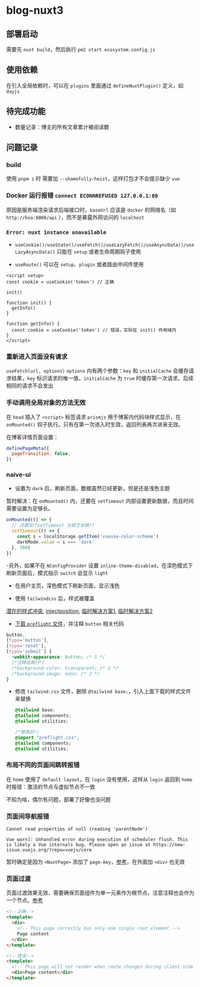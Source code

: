 # blog-nuxt3

## 部署启动

需要先 `nuxt build`，然后执行 `pm2 start ecosystem.config.js`

## 使用依赖

在引入全局依赖时，可以在 `plugins` 里面通过 `defineNuxtPlugin()` 定义，如 `dayjs`

## 待完成功能

- 数量记录：博主的所有文章累计被阅读数

## 问题记录

### build

使用 `pnpm i` 时 需要加 `--shamefully-hoist`，这样打包才不会提示缺少 `vue`

### Docker 运行报错 `connect ECONNREFUSED 127.0.0.1:80`

原因是服务端渲染请求后端接口时，`baseUrl` 应该是 `docker` 的网络名（如 `http://koa:8000/api` ），而不是暴露外网访问的 `localhost`

### `Error: nuxt instance unavailable`

- `useCookie()/useState()/useFetch()/useLazyFetch()/useAsyncData()/useLazyAsyncData()` 只能在 `setup` 或者生命周期钩子使用

- `useRoute()` 可以在 `setup`、`plugin` 或者路由中间件使用

```vue
<script setup>
const cookie = useCookie('token') // 正确

init()

function init() {
  getInfo()
}

function getInfo() {
  const cookie = useCookie('token') // 错误，实际在 init() 作用域内
}
</script>
```

### 重新进入页面没有请求

`useFetch(url, options)` `options` 内有两个参数：`key` 和 `initialCache` 会缓存请求结果，`key` 标识请求的唯一值，`initialCache` 为 `true` 时缓存第一次请求，后续相同的请求不会发出

### 手动调用全局对象的方法无效

在 `head` 插入了 `<script>` 标签请求 `prismjs` 用于博客内代码块样式显示，在 `onMounted()` 钩子执行。只有在第一次进入时生效，返回列表再次进来无效。

在博客详情页面设置：

```javascript
definePageMeta({
  pageTransition: false,
})
```

### naive-ui
- 设置为 `dark` 后，刷新页面，数据虽然已经更新，但是还是浅色主题

暂时解决：在 `onMounted()` 内，还要在 `setTimeout` 内部设置更新数据，而且时间需要设置为足够长。

```javascript
onMounted(() => {
  // 还要加个setTimeout 主题才会换??
  setTimeout(() => {
    const s = localStorage.getItem('vueuse-color-scheme')
    darkMode.value = s === 'dark'
  }, 300)
})
```

  -另外，如果不在 `NConfigProvider` 设置 `inline-theme-disabled`，在深色模式下刷新页面后，模式指示 `switch` 会显示 `light`

  - 在用户主页，深色模式下刷新页面，显示浅色

- 使用 `tailwindcss` 后，样式被覆盖

[潜在的样式冲突](https://www.naiveui.com/zh-CN/light/docs/style-conflict), [injectposition](https://tailwindcss.nuxt.dev/getting-started/options/#injectposition), [临时解决方案1](https://github.com/tailwindlabs/tailwindcss/issues/6602#issuecomment-1029161314), [临时解决方案2](https://www.whidy.net/vite-use-elementplus-and-tailwindcss-best-practice-1st/)

  - [下载 `preflight` 文件](https://unpkg.com/tailwindcss@3.2.4/src/css/preflight.css)，并注释 `button` 相关代码

  ```css
  button,
  [type='button'],
  [type='reset'],
  [type='submit'] {
    -webkit-appearance: button; /* 1 */
    /*注释这两行*/
    /*background-color: transparent; /* 2 */
    /*background-image: none; /* 2 */
  }
  ```

  - 修改 `tailwind.css` 文件，删除 `@tailwind base;`，引入上面下载的样式文件来替换

    ```css
    @tailwind base;
    @tailwind components;
    @tailwind utilities;

    /*替换后*/
    @import "preflight.css";
    @tailwind components;
    @tailwind utilities;
    ```

### 布局不同的页面间跳转报错

在 `home` 使用了 `default layout`，在 `login` 没有使用，这样从 `login` 返回到 `home` 时报错：激活的节点与虚拟节点不一致

不知为啥，偶尔有问题，部署了好像也没问题

### 页面间导航报错

```text
Cannot read properties of null (reading 'parentNode')

Vue warn]: Unhandled error during execution of scheduler flush. This is likely a Vue internals bug. Please open an issue at https://new-issue.vuejs.org/?repo=vuejs/core
```

暂时确定是因为 `<NuxtPage>` 添加了 `page-key`，[参考](https://github.com/nuxt/framework/issues/2985)，在外面加 `<div>` 也无效

### 页面过渡

页面过渡效果无效，需要确保页面组件为单一元素作为根节点，注意注释也会作为一个节点。[参考](https://nuxt.com/docs/guide/directory-structure/pages#usage)

```HTML
<!--正确-->
<template>
  <div>
    <!-- This page correctly has only one single root element -->
    Page content
  </div>
</template>

<!--错误-->
<template>
  <!-- This page will not render when route changes during client side navigation, because of this comment -->
  <div>Page content</div>
</template>
```
